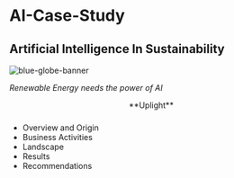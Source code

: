 # AI-Case-Study
## Artificial Intelligence In Sustainability

<p align="center">
   
   ![blue-globe-banner](https://github.com/user-attachments/assets/f1887d8c-e69f-4cf6-b431-be71803e623b)

_Renewable Energy needs the power of AI_

<p align="center"> **Uplight** 
   
### 
* Overview and Origin
* Business Activities
* Landscape
* Results
* Recommendations
